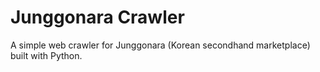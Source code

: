 # Junggonara Crawler
A simple web crawler for Junggonara (Korean secondhand marketplace) built with Python.
